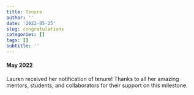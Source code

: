 ```yaml
---
title: Tenure
author: ''
date: '2022-05-25'
slug: congratulations
categories: []
tags: []
subtitle: ''
---
```

#### May 2022

Lauren received her notification of tenure! Thanks to all her amazing mentors, students, and collaborators for their support on this milestone.




<!--more-->


